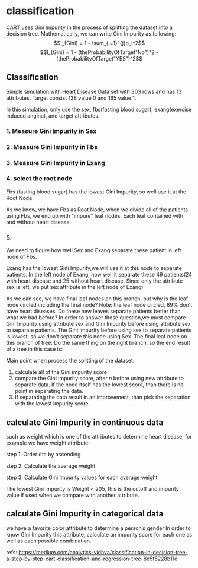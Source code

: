 # classification

CART uses Gini Impurity in the process of splitting the dataset into a decision tree.
Mathematically, we can write Gini Impurity as following:
$$I_{Gini} = 1 - \sum_{i=1}^{j}p_i^2$$
$$I_{Gini} = 1 - (theProbabilityOfTarget"No")^2 - (theProbabilityOfTarget"YES")^2$$




## Classification
Simple simulation with [Heart Disease Data set](https://www.kaggle.com/datasets/johnsmith88/heart-disease-dataset?resource=download) with 303 rows and has 13 attributes. Target consist 138 value 0 and 165 value 1.

In this simulation, only use the sex, fbs(fasting blood sugar), exang(exercise induced angina), and target attributes.

### 1. Measure Gini Impurity in Sex
[](./classification/1.png)
[](./classification/2.png)

### 2. Measure Gini Impurity in Fbs
[](./classification/3.png)
[](./classification/4.png)

### 3. Measure Gini Impurity in Exang
[](./classification/5.png)
[](./classification/6.png)

### 4. select the root node
Fbs (fasting blood sugar) has the lowest Gini Impurity, so well use it at the Root Node

As we know, we have Fbs as Root Node, when we divide all of the patients using Fbs, we end up with "impure" leaf nodes. Each leaf contained with and without heart disease.

[](./classification/7.png)

### 5.
We need to figure how well Sex and Exang separate these patient in left node of Fbs.
[](./classification/8.png)


Exang has the lowest Gini Impurity,we will use it at this node to separate patients.
[](./classification/9.png)
In the left node of Exang, how well it separate these 49 patients(24 with heart disease and 25 without heart disease. Since only the attribute sex is left, we put sex attribute in the left node of Exang)
[](./classification/10.png)

As we can see, we have final leaf nodes on this branch, but why is the leaf node circled including the final node?
Note: the leaf node circled, 89% don't have heart diseases.
Do these new leaves separate patients better than what we had before?
In order to answer those question,we must compare Gini Impurity using attribute sex and Gini Impurity before using attribute sex to separate patients.
[](./classification/11.png)
The Gini Impurity before using sex to separate patients is lowest, so we don't separate this node using Sex. The final leaf node on this branch of tree:
[](./classification/12.png)
Do the same thing on the right branch, so the end result of a tree in this case is:
[](./classification/13.png)

Main point when process the splitting of the dataset:
1. calculate all of the Gini impurity score
2. compare the Gini impurity score, after $n$ before using new attribute to separate data. If the node itself has the lowest score, than there is no point in separating the data.
3. If separating the data result in an improvement, than pick the separation with the lowest impurity score.




##  calculate Gini Impurity in continuous data
such as weight which is one of the attributes to determine heart disease, for example we have weight attribute:
[](./classification/14.png)

step 1: Order dta by ascending
[](./classification/15.png)

step 2: Calculate the average weight
[](./classification/16.png)

step 3: Calculate Gini Impurity values for each average weight
[](./classification/17.png)

The lowest Gini impurity is Weight < 205, this is the cutoff and impurity value if used when we compare with another attribute.

## calculate Gini Impurity in categorical data
we have a favorite color attribute to determine a person’s gender
[](./classification/18.png)
In order to know Gini Impurity this attribute, calculate an impurity score for each one as well as each possible combination.

refs:
https://medium.com/analytics-vidhya/classification-in-decision-tree-a-step-by-step-cart-classification-and-regression-tree-8e5f5228b11e